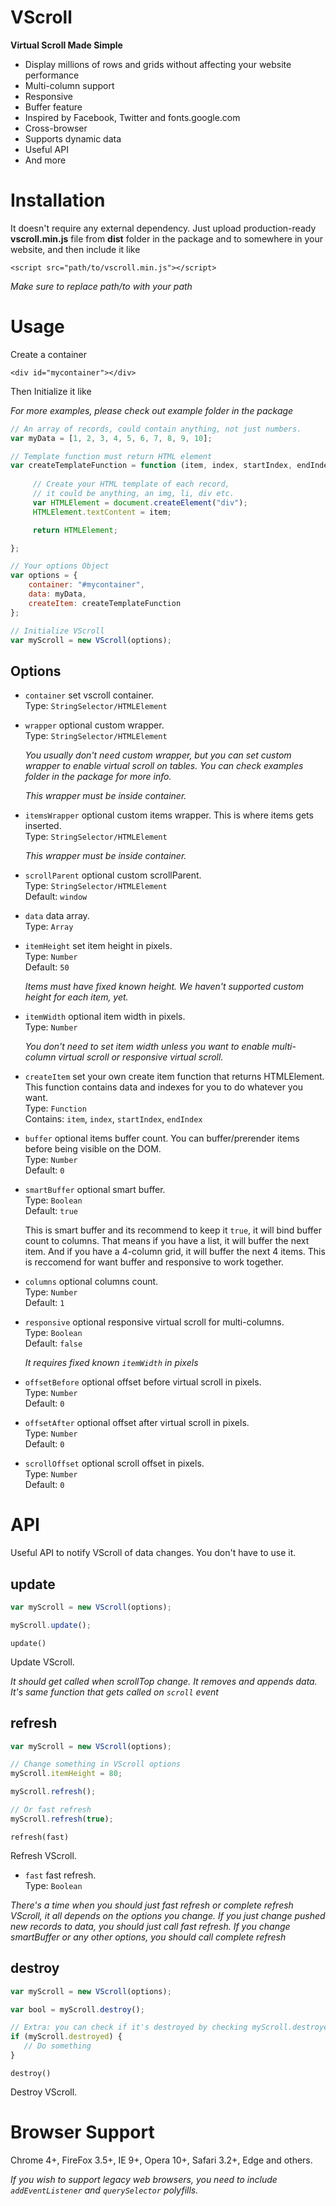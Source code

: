 VScroll
======

**Virtual Scroll Made Simple**

 * Display millions of rows and grids without affecting your website performance
 * Multi-column support
 * Responsive
 * Buffer feature
 * Inspired by Facebook, Twitter and fonts.google.com
 * Cross-browser
 * Supports dynamic data
 * Useful API
 * And more


Installation
============

It doesn't require any external dependency. Just upload production-ready **vscroll.min.js** file from **dist** folder in the package and to somewhere in your website, and then include it like

`<script src="path/to/vscroll.min.js"></script>`

*Make sure to replace path/to with your path*


Usage
=====

Create a container

`<div id="mycontainer"></div>`

Then Initialize it like 

*For more examples, please check out example folder in the package*

```js
// An array of records, could contain anything, not just numbers.
var myData = [1, 2, 3, 4, 5, 6, 7, 8, 9, 10];

// Template function must return HTML element
var createTemplateFunction = function (item, index, startIndex, endIndex) {
   
     // Create your HTML template of each record,
     // it could be anything, an img, li, div etc.
     var HTMLElement = document.createElement("div");
     HTMLElement.textContent = item;

     return HTMLElement;

};

// Your options Object
var options = {
    container: "#mycontainer",
    data: myData,
    createItem: createTemplateFunction
};

// Initialize VScroll
var myScroll = new VScroll(options);
```

Options
-------

* `container` set vscroll container. <br>
  Type: `StringSelector/HTMLElement`  

* `wrapper` optional custom wrapper. <br>
  Type: `StringSelector/HTMLElement` <br>
  
  *You usually don't need custom wrapper, but you can set custom wrapper to enable virtual scroll on tables. You can check examples folder in the package for more info.*
  
  *This wrapper must be inside container.*

* `itemsWrapper` optional custom items wrapper. This is where items gets inserted. <br>
  Type: `StringSelector/HTMLElement` <br>
  
   *This wrapper must be inside container.*
   
* `scrollParent` optional custom scrollParent. <br>
  Type: `StringSelector/HTMLElement` <br>
  Default: `window`
  
* `data` data array. <br>
  Type: `Array`

* `itemHeight` set item height in pixels. <br>
  Type: `Number` <br>
  Default: `50`
  
  *Items must have fixed known height. We haven't supported custom height for each item, yet.*

* `itemWidth` optional item width in pixels. <br>
  Type: `Number` <br>
  
  *You don't need to set item width unless you want to enable multi-column virtual scroll or responsive virtual scroll.*
  
* `createItem` set your own create item function that returns HTMLElement. This function contains data and indexes for you to do whatever you want. <br>
  Type: `Function` <br>
  Contains: `item`, `index`, `startIndex`, `endIndex`
  

* `buffer` optional items buffer count. You can buffer/prerender items before being visible on the DOM. <br>
  Type: `Number` <br>
  Default: `0`
  
* `smartBuffer` optional smart buffer. <br>
  Type: `Boolean` <br>
  Default: `true`
  
  This is smart buffer and its recommend to keep it `true`, it will bind buffer count to columns. That means if you have a list, it will buffer the next item. And if you have a 4-column grid, it will buffer the next 4 items. This is reccomend for want buffer and responsive to work together.

* `columns` optional columns count. <br>
  Type: `Number` <br>
  Default: `1`
  
* `responsive` optional responsive virtual scroll for multi-columns. <br>
  Type: `Boolean` <br>
  Default: `false` <br>
  
  *It requires fixed known `itemWidth` in pixels*
  
* `offsetBefore` optional offset before virtual scroll in pixels. <br>
  Type: `Number` <br>
  Default: `0`

* `offsetAfter` optional offset after virtual scroll in pixels. <br>
  Type: `Number` <br>
  Default: `0`

* `scrollOffset` optional scroll offset in pixels. <br>
  Type: `Number` <br>
  Default: `0`


API
===

Useful API to notify VScroll of data changes. You don't have to use it.

update
------

```js
var myScroll = new VScroll(options);

myScroll.update();
```

`update()`

Update VScroll.

*It should get called when scrollTop change. It removes and appends data. It's same function that gets called on `scroll` event*


refresh
-------

```js
var myScroll = new VScroll(options);

// Change something in VScroll options
myScroll.itemHeight = 80;

myScroll.refresh();

// Or fast refresh
myScroll.refresh(true);
```

`refresh(fast)`

Refresh VScroll.

* `fast` fast refresh.<br>
   Type: `Boolean`

*There's a time when you should just fast refresh or complete refresh VScroll, it all depends on the options you change.
If you just change pushed new records to data, you should just call fast refresh. If you change smartBuffer or any other options, you should call complete refresh*


destroy
-------

```js
var myScroll = new VScroll(options);

var bool = myScroll.destroy(); 

// Extra: you can check if it's destroyed by checking myScroll.destroyed prop or bool
if (myScroll.destroyed) {
   // Do something
}
```

`destroy()`

Destroy VScroll.


Browser Support
===============

Chrome 4+, FireFox 3.5+, IE 9+, Opera 10+, Safari 3.2+, Edge and others.

*If you wish to support legacy web browsers, you need to include `addEventListener` and `querySelector` polyfills.*